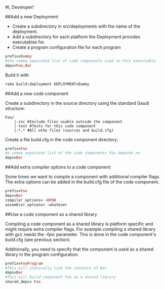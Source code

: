 #I, Developer!

##Add a new Deployment

 * Create a subdirectory in src/deployments with the name of the deployment.
 * Add a subdirectory for each platform the Deployment provides executables for.
 * Create a program configuration file for each program

```ruby
prefix=Dummy
#the comma separated list of code components used in this executable
deps=Foo,Bar
```

Build it with 
```bash
rake build:deployment DEPLOYMENT=Dummy
```

##Add a new code component

Create a subdirectory in the source directory using the standard Gaudi structure:
```
Foo/
    |-inc #Include files usable outside the component
    |-test #Tests for this code component
    |-*.* #All othe files (sources and build.cfg)
```
Create a file build.cfg in the code component directory:

```ruby
prefix=Foo
#a comma separated list of the code components Foo depends on
deps=Bar
```

##Add extra compiler options to a code component

Some times we want to compile a component with additional compiler flags. The extra options can be added in the build.cfg file of the code component.

```ruby
prefix=Foo
deps=Bar
compiler_options= -DFOO
assembler_options= -whatever
```

##Use a code component as a shared library

Compiling a code component as a shared library is platform specific and might require extra compiler flags.
For example compiling a shared library with gcc needs the -fpic parameter. This is done in the code component's build.cfg (see previous section).

Additionally, you need to specify that the component is used as a shared library in the program configuration:

```ruby
prefix=FooProgram
#This will statically link the contents of Bar 
deps=Bar
#This will build component Foo as a shared library
shared_deps= Foo
```
